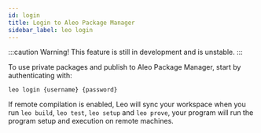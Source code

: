 ```yaml
---
id: login
title: Login to Aleo Package Manager
sidebar_label: leo login
---
```


:::caution
Warning! This feature is still in development and is unstable.
:::

To use private packages and publish to Aleo Package Manager, start by authenticating with:
```
leo login {username} {password}
```

If remote compilation is enabled, Leo will sync your workspace when
you run `leo build`, `leo test`, `leo setup` and `leo prove`, your program will run the program setup
and execution on remote machines.

<!-- This feature helps to speed up the testing cycle and helps the developer to iterate significantly faster. -->
